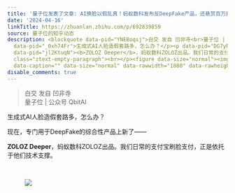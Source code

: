 ```yaml
---
title: '量子位发表了文章: AI换脸以假乱真！蚂蚁数科发布反DeepFake产品，还悬赏百万找bug'
date: '2024-04-16'
linkTitle: https://zhuanlan.zhihu.com/p/692839859
source: 量子位的知乎动态
description: <blockquote data-pid="YNEBoqsj">白交 发自 凹非寺<br>量子位 | 公众号 QbitAI</blockquote><p
  data-pid="_0xh74Fr">生成式AI人脸造假套路多，怎么办？</p><p data-pid="DG7yRQv_">现在，专门用于DeepFake的综合性产品上新了——</p><p
  data-pid="jl2KtuqN"><b>ZOLOZ Deeper</b>，蚂蚁数科ZOLOZ出品。我们日常的支付宝刷脸支付，正是依托于他们技术支撑。</p><p
  class="ztext-empty-paragraph"><br></p><figure data-size="normal"><img src="https://pic3.zhimg.com/v2-2db42806454377cc9040dd994873a6ee_1440w.jpg"
  data-caption="" data-size="normal" data-rawwidth="1080" data-rawheight="717" ...
disable_comments: true
---
```

<blockquote data-pid="YNEBoqsj">白交 发自 凹非寺<br>量子位 | 公众号 QbitAI</blockquote><p data-pid="_0xh74Fr">生成式AI人脸造假套路多，怎么办？</p><p data-pid="DG7yRQv_">现在，专门用于DeepFake的综合性产品上新了——</p><p data-pid="jl2KtuqN"><b>ZOLOZ Deeper</b>，蚂蚁数科ZOLOZ出品。我们日常的支付宝刷脸支付，正是依托于他们技术支撑。</p><p class="ztext-empty-paragraph"><br></p><figure data-size="normal"><img src="https://pic3.zhimg.com/v2-2db42806454377cc9040dd994873a6ee_1440w.jpg" data-caption="" data-size="normal" data-rawwidth="1080" data-rawheight="717" ...